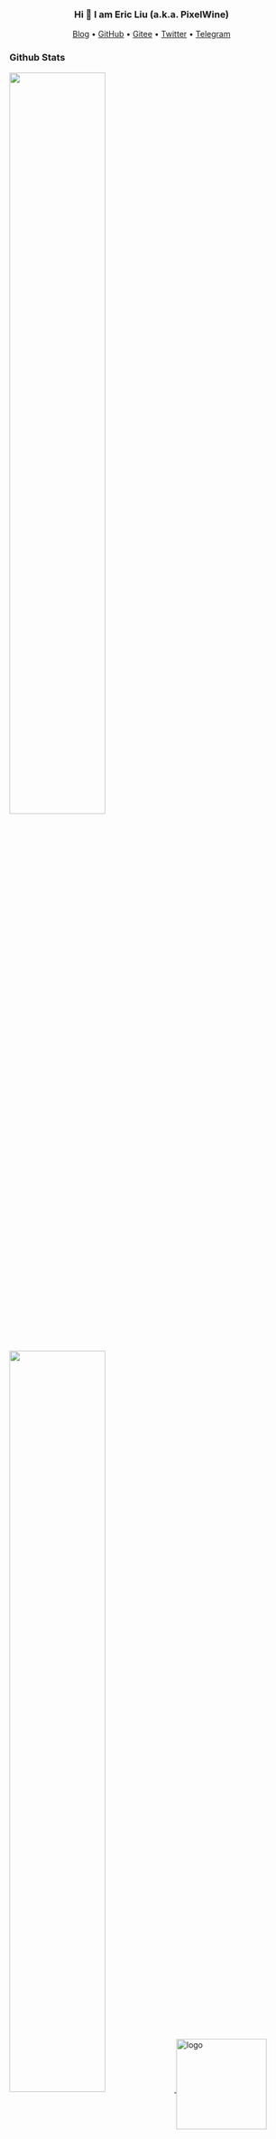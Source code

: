 <h3 align="center"> Hi 👋 I am Eric Liu (a.k.a. PixelWine)</h3>

<!--
**PixelWine/PixelWine** is a ✨ _special_ ✨ repository because its `README.md` (this file) appears on your GitHub profile.
-->

<p align="center">
    <a href="https://www.pixelwine.top">Blog</a> •
    <a href="https://github.com/pixelwine">GitHub</a> •
    <a href="https://gitee.com/pixelwine">Gitee</a> •
    <a href="https://twitter.com/pixelwine567">Twitter</a> •
    <a href="https://t.me/pixelwine">Telegram</a>
</p>
    
<h3>Github Stats</h3>
    
<a href="https://github.com/pixelwine">
        <img src="https://github-readme-stats.vercel.app/api?username=pixelwine&show_icons=1&layout=compact&count_private=1&hide_title=1&theme=dark" style="width: 58%; max-width: 58%; min-width: 58%;"></img>
        <img src="https://github-readme-stats.vercel.app/api/top-langs/?username=pixelwine&layout=compact&count_private=true&theme=dark" style="width: 58%; max-width: 58%; min-width: 58%;"></img>
        <img src="https://github-profile-trophy.vercel.app/?username=pixelwine&theme=dark&column=7" alt="logo" height="160" align="center" style="margin: auto; margin-bottom: 20px;" /> 
</a>
   
<h3>More...</h3>
Come to <a href="https://www.pixelwine.top">My Blog</a> to learn more about me!
